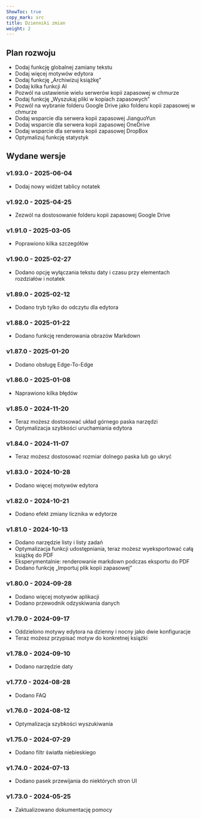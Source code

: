 ```yaml
---
ShowToc: true
copy_mark: src
title: Dzienniki zmian
weight: 2
---
```


## Plan rozwoju

- Dodaj funkcję globalnej zamiany tekstu
- Dodaj więcej motywów edytora
- Dodaj funkcję „Archiwizuj książkę”
- Dodaj kilka funkcji AI
- Pozwól na ustawienie wielu serwerów kopii zapasowej w chmurze
- Dodaj funkcję „Wyszukaj pliki w kopiach zapasowych”
- Pozwól na wybranie folderu Google Drive jako folderu kopii zapasowej w chmurze
- Dodaj wsparcie dla serwera kopii zapasowej JianguoYun
- Dodaj wsparcie dla serwera kopii zapasowej OneDrive
- Dodaj wsparcie dla serwera kopii zapasowej DropBox
- Optymalizuj funkcję statystyk

## Wydane wersje

### v1.93.0 - 2025-06-04

- Dodaj nowy widżet tablicy notatek

### v1.92.0 - 2025-04-25

- Zezwól na dostosowanie folderu kopii zapasowej Google Drive

### v1.91.0 - 2025-03-05

- Poprawiono kilka szczegółów

### v1.90.0 - 2025-02-27

- Dodano opcję wyłączania tekstu daty i czasu przy elementach rozdziałów i notatek

### v1.89.0 - 2025-02-12

- Dodano tryb tylko do odczytu dla edytora

### v1.88.0 - 2025-01-22

- Dodano funkcję renderowania obrazów Markdown

### v1.87.0 - 2025-01-20

- Dodano obsługę Edge-To-Edge

### v1.86.0 - 2025-01-08

- Naprawiono kilka błędów

### v1.85.0 - 2024-11-20

- Teraz możesz dostosować układ górnego paska narzędzi
- Optymalizacja szybkości uruchamiania edytora

### v1.84.0 - 2024-11-07

- Teraz możesz dostosować rozmiar dolnego paska lub go ukryć

### v1.83.0 - 2024-10-28

- Dodano więcej motywów edytora

### v1.82.0 - 2024-10-21

- Dodano efekt zmiany licznika w edytorze

### v1.81.0 - 2024-10-13

- Dodano narzędzie listy i listy zadań
- Optymalizacja funkcji udostępniania, teraz możesz wyeksportować całą książkę do PDF
- Eksperymentalnie: renderowanie markdown podczas eksportu do PDF
- Dodano funkcję „Importuj plik kopii zapasowej”

### v1.80.0 - 2024-09-28

- Dodano więcej motywów aplikacji
- Dodano przewodnik odzyskiwania danych

### v1.79.0 - 2024-09-17

- Oddzielono motywy edytora na dzienny i nocny jako dwie konfiguracje
- Teraz możesz przypisać motyw do konkretnej książki

### v1.78.0 - 2024-09-10

- Dodano narzędzie daty

### v1.77.0 - 2024-08-28

- Dodano FAQ

### v1.76.0 - 2024-08-12

- Optymalizacja szybkości wyszukiwania

### v1.75.0 - 2024-07-29

- Dodano filtr światła niebieskiego

### v1.74.0 - 2024-07-13

- Dodano pasek przewijania do niektórych stron UI

### v1.73.0 - 2024-05-25

- Zaktualizowano dokumentację pomocy
